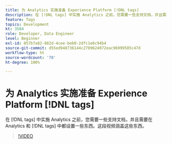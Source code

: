 ```yaml
---
title: 为 Analytics 实施准备 Experience Platform [!DNL tags]
description: 在 [!DNL tags] 中实施 Analytics 之前，您需要一些支持文档，并且需要在 Analytics 和 [!DNL tags] 中都设置一些东西。这段视频涵盖这些东西。
feature: Tags
topics: Development
kt: 3584
role: Developer, Data Engineer
level: Beginner
exl-id: 057b7a82-882d-4cee-beb0-2dfc1e6c94b4
source-git-commit: d55ed948736144c2789624072eac96999585c47d
workflow-type: ht
source-wordcount: '70'
ht-degree: 100%

---
```


# 为 Analytics 实施准备 Experience Platform [!DNL tags]

在 [!DNL tags] 中实施 Analytics 之前，您需要一些支持文档，并且需要在 Analytics 和 [!DNL tags] 中都设置一些东西。这段视频涵盖这些东西。

>[!VIDEO](https://video.tv.adobe.com/v/28752/?quality=12&learn=on)
